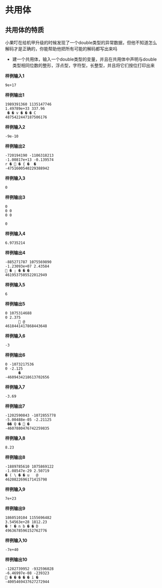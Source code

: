 # 共用体
## 共用体的特质
小果叮在给机甲升级的时候发现了一个double类型的异常数据，但他不知道怎么解码才是正确的，你能帮助他把所有可能的解码都写出来吗
- 建一个共用体，输入一个double类型的变量，并且在共用体中声明与double类型相同位数的整形，浮点型，字符型，长整型，并且将它们按位打印出来

**样例输入1**
```
9e+17
```
**样例输出1**
```
1989391360 1135147746
1.49789e+33 337.96
 � � v � � � C
4875422447187506176
```
**样例输入2**
```
-9e-10
```
**样例输出2**
```
-720194190 -1106318213
-1.00817e+13 -0.139574
r �  � { �  �
-4751600540229388942
```
**样例输入3**
```
0
```
**样例输出3**
```
0
0 0
0 0

0
```
**样例输入4**
```
6.9735214
```
**样例输出4**
```
-885271787 1075569890
-1.23093e+07 2.43584
 � ; � � �
4619537505522012949
```
**样例输入5**
```
6
```
**样例输出5**
```
0 1075314688
0 2.375
       @
4618441417868443648
```
**样例输入6**
```
-3
```
**样例输出6**
```
0 -1073217536
0 -2.125
      �
-4609434218613702656
```
**样例输入7**
```
-3.69
```
**样例输出7**
```
-1202590843 -1072855778
-5.00488e-05 -2.21125
 �� Q �  �
-4607880476742259835
```
**样例输入8**
```
8.23
```
**样例输出8**
```
-1889785610 1075869122
-1.08547e-29 2.50719
� ( \ � � u   @
4620822696171415798
```
**样例输入9**
```
7e+23
```
**样例输出9**
```
1860510104 1155696482
3.54563e+28 1812.23
� ! � n b � � D
4963678596152762776
```
**样例输入10**
```
-7e+40
```
**样例输出10**
```
-1282739952 -932596028
-6.46997e-08 -239323
 � � � � � i �
-4005469437627272944
```
